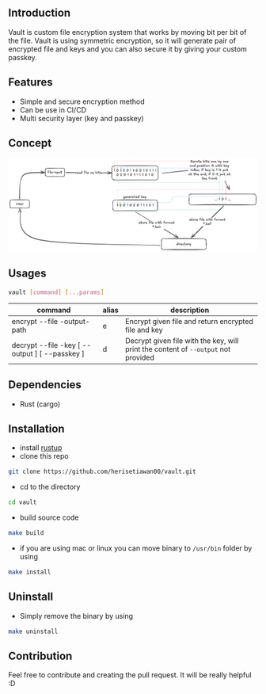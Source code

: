 ## Introduction
Vault is custom file encryption system that works by moving bit per bit of the file.
Vault is using symmetric encryption, so it will generate pair of encrypted file and keys and you can also secure it by giving your custom passkey.

## Features
* Simple and secure encryption method
* Can be use in CI/CD
* Multi security layer (key and passkey)

## Concept
![vault-concept](https://github.com/herisetiawan00/vault/blob/main/doc/assets/vault-concept.png)


## Usages
```bash
vault [command] [...params]
```
| command                                                                                            | alias | description                                                                        |
|----------------------------------------------------------------------------------------------------|-------|------------------------------------------------------------------------------------|
| encrypt --file <file> -output-path <output-path>                                                   | e     | Encrypt given file and return encrypted file and key                               |
| decrypt --file <encrypted-file> -key <key-file> [ --output <output-file> ] [ --passkey <passkey> ] | d     | Decrypt given file with the key, will print the content of `--output` not provided |

## Dependencies
* Rust (cargo)

## Installation
* install [rustup](https://doc.rust-lang.org/cargo/getting-started/installation.html)
* clone this repo
```bash
git clone https://github.com/herisetiawan00/vault.git
```
* cd to the directory
```bash
cd vault
```
* build source code
```bash
make build 
```
* if you are using mac or linux you can move binary to `/usr/bin` folder by using
```bash
make install
```

## Uninstall
* Simply remove the binary by using
```bash
make uninstall
```

## Contribution
Feel free to contribute and creating the pull request. It will be really helpful :D

